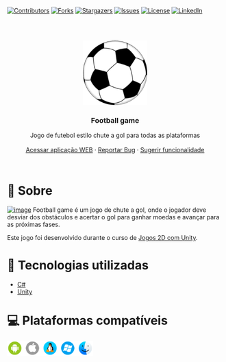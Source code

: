 [course]: https://www.udemy.com/course/desenvolvimento-de-jogos-2d-para-android-com-unity-5/
[contributors-shield]: https://img.shields.io/github/contributors/luanws/football-game.svg?style=for-the-badge
[contributors-url]: https://github.com/luanws/football-game/graphs/contributors
[forks-shield]: https://img.shields.io/github/forks/luanws/football-game.svg?style=for-the-badge
[forks-url]: https://github.com/luanws/football-game/network/members
[stars-shield]: https://img.shields.io/github/stars/luanws/football-game.svg?style=for-the-badge
[stars-url]: https://github.com/luanws/football-game/stargazers
[issues-shield]: https://img.shields.io/github/issues/luanws/football-game.svg?style=for-the-badge
[issues-url]: https://github.com/luanws/football-game/issues
[license-shield]: https://img.shields.io/github/license/luanws/football-game.svg?style=for-the-badge
[license-url]: https://github.com/luanws/football-game/blob/master/LICENSE.txt
[linkedin-shield]: https://img.shields.io/badge/-LinkedIn-black.svg?style=for-the-badge&logo=linkedin&colorB=555
[linkedin-url]: https://www.linkedin.com/in/luanws/

[![Contributors][contributors-shield]][contributors-url]
[![Forks][forks-shield]][forks-url]
[![Stargazers][stars-shield]][stars-url]
[![Issues][issues-shield]][issues-url]
[![License][license-shield]][license-url]
[![LinkedIn][linkedin-shield]][linkedin-url]

<br/>
<br/>

<p align="center">
  <a href="https://github.com/luanws/football-game">
    <img src="public/logo.png" alt="Logo" width="150" height="150">
  </a>

  <h3 align="center">Football game</h3>

  <p align="center">
    Jogo de futebol estilo chute a gol para todas as plataformas
    <br />
    <br />
    <a href="https://luanws.github.io/football-game/">Acessar aplicação WEB</a>
    ·
    <a href="https://github.com/luanws/football-game/issues">Reportar Bug</a>
    ·
    <a href="https://github.com/luanws/football-game/issues">Sugerir funcionalidade</a>
  </p>
</p>

<br>

# 🔖 Sobre
[![image](public/game.gif)](https://luanws.github.io/football-game/)
Football game é um jogo de chute a gol, onde o jogador deve desviar dos obstáculos e acertar o gol para ganhar moedas e avançar para as próximas fases.

Este jogo foi desenvolvido durante o curso de [Jogos 2D com Unity][course].
# 🚀 Tecnologias utilizadas

- [C#](https://docs.microsoft.com/pt-br/dotnet/csharp/)
- [Unity](https://unity.com/)

# 💻 Plataformas compatíveis

<img width="200px" src="public/platforms.png" alt="Plataformas" />